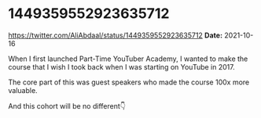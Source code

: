 # 1449359552923635712
https://twitter.com/AliAbdaal/status/1449359552923635712
**Date:** 2021-10-16

When I first launched Part-Time YouTuber Academy, I wanted to make the course that I wish I took back when I was starting on YouTube in 2017.

The core part of this was guest speakers who made the course 100x more valuable.

And this cohort will be no different👇
